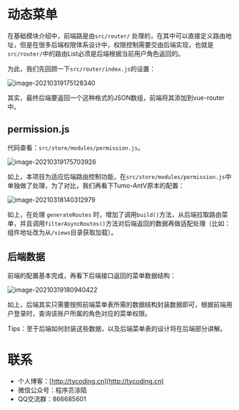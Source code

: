 # 动态菜单

在基础模块介绍中，前端路是由`src/router/` 处理的，在其中可以直接定义路由地址，但是在很多后端权限体系设计中，权限控制需要交由后端实现，也就是`src/router/`中的路由List必须是后端根据当前用户角色返回的。

为此，我们先回顾一下`src/router/index.js`的设置：

![image-20210319175128340](http://cdn.tycoding.cn/20210319175128.png)

其实，最终后端要返回一个这种格式的JSON数组，前端将其添加到vue-router中。

## permission.js

代码查看：`src/store/modules/permission.js`。

![image-20210319175703926](http://cdn.tycoding.cn/20210319175704.png)

如上，本项目为适应后端路由控制功能，在`src/store/modules/permission.js`中单独做了处理，为了对比，我们再看下Tumo-AntV原本的配置：

![image-20210318140312979](http://cdn.tycoding.cn/20210318140313.png)

如上，在处理 `generateRoutes` 时，增加了调用`build()`方法，从后端拉取路由菜单，并且调用`filterAsyncRoutes()`方法对后端返回的数据再做适配处理（比如：组件地址改为从`/views`目录获取加载）。

## 后端数据

前端的配置基本完成，再看下后端接口返回的菜单数据结构：

![image-20210319180940422](http://cdn.tycoding.cn/20210319180940.png)

如上，后端其实只需要按照前端菜单表所需的数据结构封装数据即可，根据前端用户登录时，查询该账户所属的角色对应的菜单权限。

Tips：至于后端如何封装这些数据，以及后端菜单表的设计将在后端部分讲解。

# 联系

- 个人博客：[http://tycoding.cn](http://tycoding.cn)
- 微信公众号：程序员涂陌
- QQ交流群：866685601
